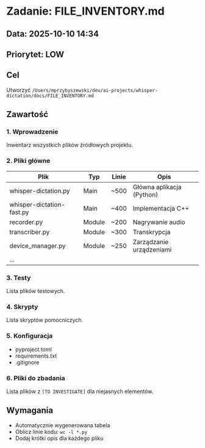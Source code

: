 # Zadanie: FILE_INVENTORY.md

## Data: 2025-10-10 14:34
## Priorytet: LOW

## Cel
Utworzyć `/Users/mprzybyszewski/dev/ai-projects/whisper-dictation/docs/FILE_INVENTORY.md`

## Zawartość

### 1. Wprowadzenie
Inwentarz wszystkich plików źródłowych projektu.

### 2. Pliki główne

| Plik | Typ | Linie | Opis |
|------|-----|-------|------|
| whisper-dictation.py | Main | ~500 | Główna aplikacja (Python) |
| whisper-dictation-fast.py | Main | ~400 | Implementacja C++ |
| recorder.py | Module | ~200 | Nagrywanie audio |
| transcriber.py | Module | ~300 | Transkrypcja |
| device_manager.py | Module | ~250 | Zarządzanie urządzeniami |
| ... | | | |

### 3. Testy
Lista plików testowych.

### 4. Skrypty
Lista skryptów pomocniczych.

### 5. Konfiguracja
- pyproject.toml
- requirements.txt
- .gitignore

### 6. Pliki do zbadania
Lista plików z `[TO INVESTIGATE]` dla niejasnych elementów.

## Wymagania
- Automatycznie wygenerowana tabela
- Oblicz linie kodu: `wc -l *.py`
- Dodaj krótki opis dla każdego pliku
